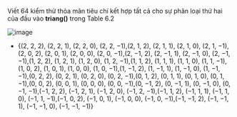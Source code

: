 Viết 64 kiểm thử thỏa mãn tiêu chí kết hợp tất cả cho sự phân loại thứ hai của đầu vào **triang()** trong Table 6.2

![image](https://user-images.githubusercontent.com/48431650/95005410-49199480-0622-11eb-863d-fa47cee36eb0.png)

* {(2, 2, 2), (2, 2, 1), (2, 2, 0), (2, 2, −1),(2, 1, 2), (2, 1, 1), (2, 1, 0), (2, 1, −1),
(2, 0, 2), (2, 0, 1), (2, 0, 0), (2, 0, −1),(2, −1, 2), (2, −1, 1), (2, −1, 0), (2, −1, −1),(1, 2, 2), (1, 2, 1), (1, 2, 0), (1, 2, −1),(1, 1, 2), (1, 1, 1), (1, 1, 0), (1, 1, −1),(1, 0, 2), (1, 0, 1), (1, 0, 0), (1, 0, −1),(1, −1, 2), (1, −1, 1), (1, −1, 0), (1, −1, −1),(0, 2, 2), (0, 2, 1), (0, 2, 0), (0, 2, −1),(0, 1, 2), (0, 1, 1), (0, 1, 0), (0, 1, −1),(0, 0, 2), (0, 0, 1), (0, 0, 0), (0, 0, −1),(0, −1, 2), (0, −1, 1), (0, −1, 0), (0, −1, −1),(−1, 2, 2), (−1, 2, 1), (−1, 2, 0), (−1, 2, −1),(−1, 1, 2), (−1, 1, 1), (−1, 1, 0), (−1, 1, −1),(−1, 0, 2), (−1, 0, 1), (−1, 0, 0), (−1, 0, −1),(−1, −1, 2), (−1, −1, 1), (−1, −1, 0), (−1, −1, −1)}